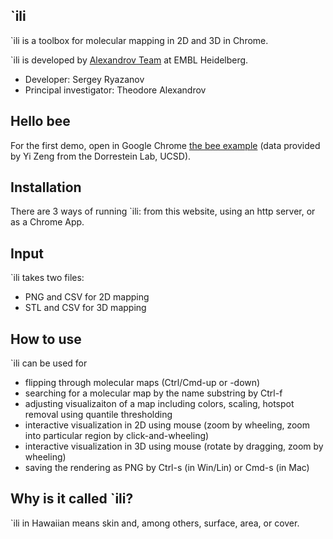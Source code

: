 `ili
-----------
`ili is a toolbox for molecular mapping in 2D and 3D in Chrome.

`ili is developed by [Alexandrov Team](http://www.embl.de/research/units/scb/alexandrov/index.html) at EMBL Heidelberg.

* Developer: Sergey Ryazanov
* Principal investigator: Theodore Alexandrov

Hello bee
------------
For the first demo, open in Google Chrome [the bee example](http://ili-toolbox.github.io/?bee.stl;bee.full.csv) (data provided by Yi Zeng from the Dorrestein Lab, UCSD).

Installation
------------
There are 3 ways of running `ili: from this website, using an http server, or as a Chrome App.

Input
------------
`ili takes two files: 
* PNG and CSV for 2D mapping
* STL and CSV for 3D mapping

How to use
------------
`ili can be used for 
* flipping through molecular maps (Ctrl/Cmd-up or -down)
* searching for a molecular map by the name substring by Ctrl-f
* adjusting visualizaiton of a map including colors, scaling, hotspot removal using quantile thresholding
* interactive visualization in 2D using mouse (zoom by wheeling, zoom into particular region by click-and-wheeling)
* interactive visualization in 3D using mouse (rotate by dragging, zoom by wheeling)
* saving the rendering as PNG by Ctrl-s (in Win/Lin) or Cmd-s (in Mac)

Why is it called `ili?
------------
`ili in Hawaiian means skin and, among others, surface, area, or cover.




